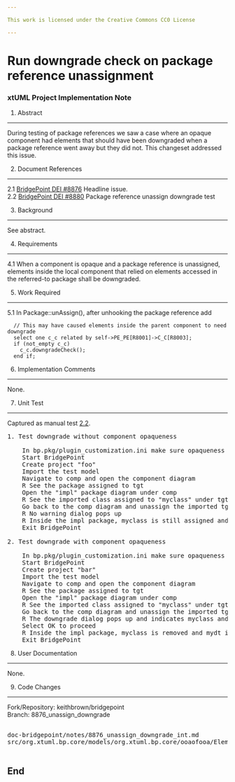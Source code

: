 ```yaml
---

This work is licensed under the Creative Commons CC0 License

---
```


# Run downgrade check on package reference unassignment
### xtUML Project Implementation Note


1. Abstract
-----------
During testing of package references we saw a case where an opaque component
had elements that should have been downgraded when a package reference went away
but they did not.  This changeset addressed this issue.

2. Document References
----------------------
<a id="2.1"></a>2.1 [BridgePoint DEI #8876](https://support.onefact.net/issues/8876) Headline issue.    
<a id="2.2"></a>2.2 [BridgePoint DEI #8880](https://support.onefact.net/issues/8880) Package reference unassign downgrade test      

3. Background
-------------
See abstract.  

4. Requirements
---------------
4.1 When a component is opaque and a package reference is unassigned, elements
  inside the local component that relied on elements accessed in the referred-to
  package shall be downgraded.     

5. Work Required
----------------
5.1 In Package::unAssign(), after unhooking the package reference add  
```
  // This may have caused elements inside the parent component to need downgrade
  select one c_c related by self->PE_PE[R8001]->C_C[R8003];
  if (not_empty c_c)
    c_c.downgradeCheck();
  end if;
```  

6. Implementation Comments
--------------------------
None.  

7. Unit Test
------------
Captured as manual test [2.2](#2.2).  
<pre>
1. Test downgrade without component opaqueness

    In bp.pkg/plugin_customization.ini make sure opaqueness is "off" by setting the preference org.xtuml.bp.core/bridgepoint_prefs_opaque_components=false
    Start BridgePoint
    Create project "foo"
    Import the test model
    Navigate to comp and open the component diagram
    R See the package assigned to tgt
    Open the "impl" package diagram under comp
    R See the imported class assigned to "myclass" under tgt, and mydt is based on "specialdt" (which lives under tgt)
    Go back to the comp diagram and unassign the imported tgt package
    R No warning dialog pops up
    R Inside the impl package, myclass is still assigned and mydt is still based on specialdt
    Exit BridgePoint

2. Test downgrade with component opaqueness

    In bp.pkg/plugin_customization.ini make sure opaqueness is "on" by setting the preference org.xtuml.bp.core/bridgepoint_prefs_opaque_components=true
    Start BridgePoint
    Create project "bar"
    Import the test model
    Navigate to comp and open the component diagram
    R See the package assigned to tgt
    Open the "impl" package diagram under comp
    R See the imported class assigned to "myclass" under tgt, and mydt is based on "specialdt" (which lives under tgt)
    Go back to the comp diagram and unassign the imported tgt package
    R The downgrade dialog pops up and indicates myclass and mydt are affected by the unassignment
    Select OK to proceed
    R Inside the impl package, myclass is removed and mydt is now based on integer
    Exit BridgePoint
</pre>

8. User Documentation
---------------------
None.   

9. Code Changes
---------------
Fork/Repository: keithbrown/bridgepoint   
Branch: 8876_unassign_downgrade  

<pre>

doc-bridgepoint/notes/8876_unassign_downgrade_int.md 
src/org.xtuml.bp.core/models/org.xtuml.bp.core/ooaofooa/Element Packaging/Package/Package.xtuml  

</pre>

End
---

